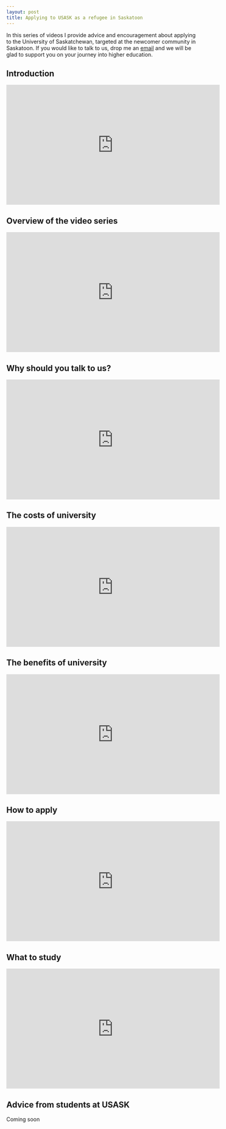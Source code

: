 ```yaml
---
layout: post
title: Applying to USASK as a refugee in Saskatoon
---
```


In this series of videos I provide advice and encouragement about applying to the University of Saskatchewan, targeted at the newcomer community in Saskatoon. If you would like to talk to us, drop me an <a href="mailto:andrew.ireson@usask.ca">email</a> and we will be glad to support you on your journey into higher education.

## Introduction

<iframe width="560" height="315" src="https://www.youtube.com/embed/0Leuc_iQQ9o?si=ddVDTsx3Fp-Ncfzh" title="YouTube video player" frameborder="0" allow="accelerometer; autoplay; clipboard-write; encrypted-media; gyroscope; picture-in-picture; web-share" allowfullscreen></iframe>

## Overview of the video series 

<iframe width="560" height="315" src="https://www.youtube.com/embed/DWNMUBZhGd0?si=lKfIrpgswqScui6Y" title="YouTube video player" frameborder="0" allow="accelerometer; autoplay; clipboard-write; encrypted-media; gyroscope; picture-in-picture; web-share" allowfullscreen></iframe>

## Why should you talk to us?

<iframe width="560" height="315" src="https://www.youtube.com/embed/pPjlwOOhH2s?si=ExcRetQqjk2qQ5t-" title="YouTube video player" frameborder="0" allow="accelerometer; autoplay; clipboard-write; encrypted-media; gyroscope; picture-in-picture; web-share" allowfullscreen></iframe>

## The costs of university

<iframe width="560" height="315" src="https://www.youtube.com/embed/lYWTINnFLvo?si=4U4LIPInyoU-xFZy" title="YouTube video player" frameborder="0" allow="accelerometer; autoplay; clipboard-write; encrypted-media; gyroscope; picture-in-picture; web-share" allowfullscreen></iframe>

## The benefits of university

<iframe width="560" height="315" src="https://www.youtube.com/embed/hH23TlTd3xY?si=jEH3jo7ZCWPyjnQV" title="YouTube video player" frameborder="0" allow="accelerometer; autoplay; clipboard-write; encrypted-media; gyroscope; picture-in-picture; web-share" allowfullscreen></iframe>

## How to apply

<iframe width="560" height="315" src="https://www.youtube.com/embed/ywz5m-ngDGY?si=PpAQ9tdVEGPX1vcB" title="YouTube video player" frameborder="0" allow="accelerometer; autoplay; clipboard-write; encrypted-media; gyroscope; picture-in-picture; web-share" allowfullscreen></iframe>

## What to study

<iframe width="560" height="315" src="https://www.youtube.com/embed/Ia0Ay9E_WEY?si=1DPaZ8ahLVAMQoYp" title="YouTube video player" frameborder="0" allow="accelerometer; autoplay; clipboard-write; encrypted-media; gyroscope; picture-in-picture; web-share" allowfullscreen></iframe>

## Advice from students at USASK

Coming soon
